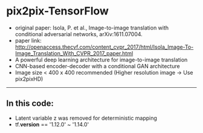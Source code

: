 # pix2pix-TensorFlow
- original paper: Isola, P. et al., Image-to-image translation with conditional adversarial networks, arXiv:1611.07004.
- paper link: http://openaccess.thecvf.com/content_cvpr_2017/html/Isola_Image-To-Image_Translation_With_CVPR_2017_paper.html
- A powerful deep learning architecture for image-to-image translation
- CNN-based encoder-decoder with a conditional GAN architecture
- Image size < 400 x 400 recommended (Higher resolution image -> Use pix2pixHD)
---
## In this code:
- Latent variable z was removed for deterministic mapping
- tf.__version__ == '1.12.0' ~ '1.14.0'
